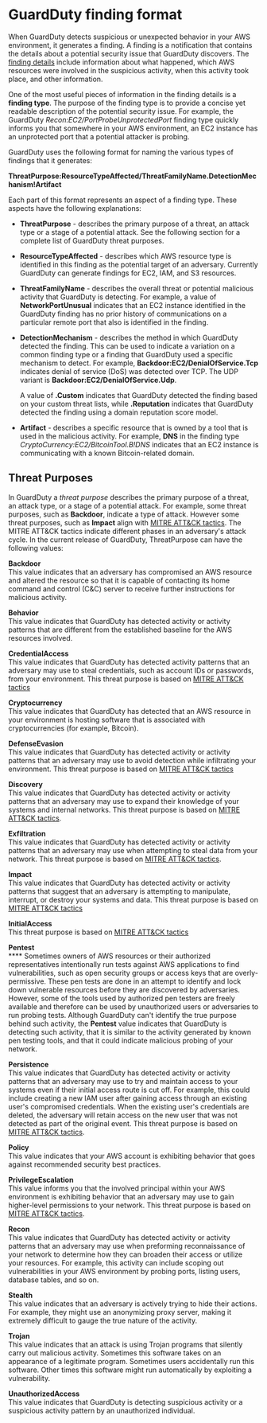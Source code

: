 # GuardDuty finding format<a name="guardduty_finding-format"></a>

When GuardDuty detects suspicious or unexpected behavior in your AWS environment, it generates a finding\. A finding is a notification that contains the details about a potential security issue that GuardDuty discovers\. The [finding details](guardduty_findings.md#guardduty_working-with-findings) include information about what happened, which AWS resources were involved in the suspicious activity, when this activity took place, and other information\.

One of the most useful pieces of information in the finding details is a **finding type**\. The purpose of the finding type is to provide a concise yet readable description of the potential security issue\. For example, the GuardDuty *Recon:EC2/PortProbeUnprotectedPort* finding type quickly informs you that somewhere in your AWS environment, an EC2 instance has an unprotected port that a potential attacker is probing\.

GuardDuty uses the following format for naming the various types of findings that it generates:

**ThreatPurpose:ResourceTypeAffected/ThreatFamilyName\.DetectionMechanism\!Artifact**

Each part of this format represents an aspect of a finding type\. These aspects have the following explanations:
+ **ThreatPurpose** \- describes the primary purpose of a threat, an attack type or a stage of a potential attack\. See the following section for a complete list of GuardDuty threat purposes\.
+ **ResourceTypeAffected** \- describes which AWS resource type is identified in this finding as the potential target of an adversary\. Currently GuardDuty can generate findings for EC2, IAM, and S3 resources\.
+ **ThreatFamilyName** \- describes the overall threat or potential malicious activity that GuardDuty is detecting\. For example, a value of **NetworkPortUnusual** indicates that an EC2 instance identified in the GuardDuty finding has no prior history of communications on a particular remote port that also is identified in the finding\.
+ **DetectionMechanism** \- describes the method in which GuardDuty detected the finding\. This can be used to indicate a variation on a common finding type or a finding that GuardDuty used a specific mechanism to detect\. For example, **Backdoor:EC2/DenialOfService\.Tcp** indicates denial of service \(DoS\) was detected over TCP\. The UDP variant is **Backdoor:EC2/DenialOfService\.Udp**\.

  A value of **\.Custom** indicates that GuardDuty detected the finding based on your custom threat lists, while **\.Reputation** indicates that GuardDuty detected the finding using a domain reputation score model\.
+ **Artifact** \- describes a specific resource that is owned by a tool that is used in the malicious activity\. For example, **DNS** in the finding type *CryptoCurrency:EC2/BitcoinTool\.B\!DNS* indicates that an EC2 instance is communicating with a known Bitcoin\-related domain\.

## Threat Purposes<a name="guardduty_threat_purposes"></a>

In GuardDuty a *threat purpose* describes the primary purpose of a threat, an attack type, or a stage of a potential attack\. For example, some threat purposes, such as **Backdoor**, indicate a type of attack\. However some threat purposes, such as **Impact** align with [MITRE ATT&CK tactics](https://attack.mitre.org/tactics/TA0010/)\. The MITRE ATT&CK tactics indicate different phases in an adversary's attack cycle\. In the current release of GuardDuty, ThreatPurpose can have the following values:

**Backdoor**  
This value indicates that an adversary has compromised an AWS resource and altered the resource so that it is capable of contacting its home command and control \(C&C\) server to receive further instructions for malicious activity\.

**Behavior**  
This value indicates that GuardDuty has detected activity or activity patterns that are different from the established baseline for the AWS resources involved\.

**CredentialAccess**  
This value indicates that GuardDuty has detected activity patterns that an adversary may use to steal credentials, such as account IDs or passwords, from your environment\. This threat purpose is based on [MITRE ATT&CK tactics](https://attack.mitre.org/matrices/enterprise/cloud/aws/)

**Cryptocurrency**  
This value indicates that GuardDuty has detected that an AWS resource in your environment is hosting software that is associated with cryptocurrencies \(for example, Bitcoin\)\.

**DefenseEvasion**  
This value indicates that GuardDuty has detected activity or activity patterns that an adversary may use to avoid detection while infiltrating your environment\. This threat purpose is based on [MITRE ATT&CK tactics](https://attack.mitre.org/matrices/enterprise/cloud/aws/)

**Discovery**  
This value indicates that GuardDuty has detected activity or activity patterns that an adversary may use to expand their knowledge of your systems and internal networks\. This threat purpose is based on [MITRE ATT&CK tactics](https://attack.mitre.org/matrices/enterprise/cloud/aws/)\.

**Exfiltration**  
This value indicates that GuardDuty has detected activity or activity patterns that an adversary may use when attempting to steal data from your network\. This threat purpose is based on [MITRE ATT&CK tactics](https://attack.mitre.org/tactics/TA0010/)\.

**Impact**  
This value indicates that GuardDuty has detected activity or activity patterns that suggest that an adversary is attempting to manipulate, interrupt, or destroy your systems and data\. This threat purpose is based on [MITRE ATT&CK tactics](https://attack.mitre.org/matrices/enterprise/cloud/aws/)

**InitialAccess**  
This threat purpose is based on [MITRE ATT&CK tactics](https://attack.mitre.org/matrices/enterprise/cloud/aws/)

**Pentest**  
**** Sometimes owners of AWS resources or their authorized representatives intentionally run tests against AWS applications to find vulnerabilities, such as open security groups or access keys that are overly\-permissive\. These pen tests are done in an attempt to identify and lock down vulnerable resources before they are discovered by adversaries\. However, some of the tools used by authorized pen testers are freely available and therefore can be used by unauthorized users or adversaries to run probing tests\. Although GuardDuty can't identify the true purpose behind such activity, the **Pentest** value indicates that GuardDuty is detecting such activity, that it is similar to the activity generated by known pen testing tools, and that it could indicate malicious probing of your network\.

**Persistence**  
This value indicates that GuardDuty has detected activity or activity patterns that an adversary may use to try and maintain access to your systems even if their initial access route is cut off\. For example, this could include creating a new IAM user after gaining access through an existing user's compromised credentials\. When the existing user's credentials are deleted, the adversary will retain access on the new user that was not detected as part of the original event\. This threat purpose is based on [MITRE ATT&CK tactics](https://attack.mitre.org/matrices/enterprise/cloud/aws/)\.

**Policy**  
This value indicates that your AWS account is exhibiting behavior that goes against recommended security best practices\. 

**PrivilegeEscalation**  
This value informs you that the involved principal within your AWS environment is exhibiting behavior that an adversary may use to gain higher\-level permissions to your network\. This threat purpose is based on [MITRE ATT&CK tactics](https://attack.mitre.org/matrices/enterprise/cloud/aws/)\.

**Recon**  
This value indicates that GuardDuty has detected activity or activity patterns that an adversary may use when preforming reconnaissance of your network to determine how they can broaden their access or utilize your resources\. For example, this activity can include scoping out vulnerabilities in your AWS environment by probing ports, listing users, database tables, and so on\.

**Stealth**  
This value indicates that an adversary is actively trying to hide their actions\. For example, they might use an anonymizing proxy server, making it extremely difficult to gauge the true nature of the activity\.

**Trojan**  
This value indicates that an attack is using Trojan programs that silently carry out malicious activity\. Sometimes this software takes on an appearance of a legitimate program\. Sometimes users accidentally run this software\. Other times this software might run automatically by exploiting a vulnerability\. 

**UnauthorizedAccess**  
This value indicates that GuardDuty is detecting suspicious activity or a suspicious activity pattern by an unauthorized individual\.